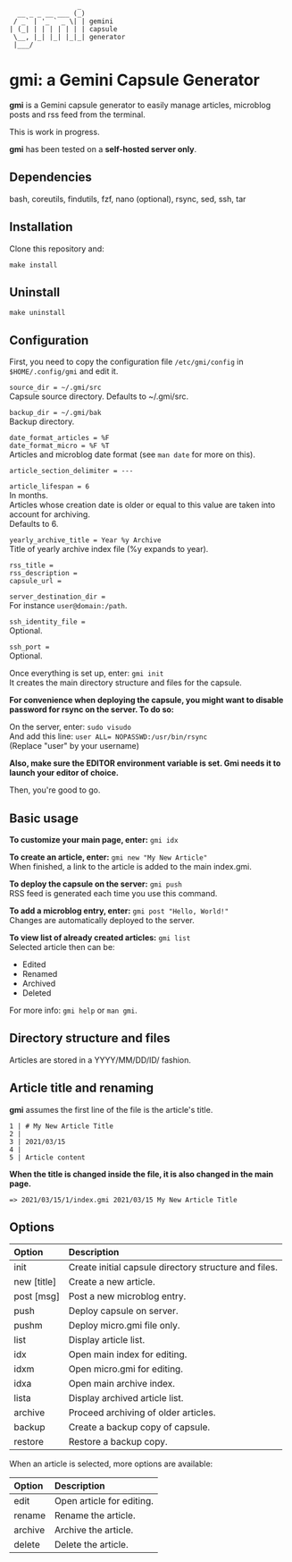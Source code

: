 ```
                 _
  __ _ _ __ ___ (_)
 / _` | '_ ` _ \| | gemini
| (_| | | | | | | | capsule
 \__, |_| |_| |_|_| generator
 |___/
```

# gmi: a Gemini Capsule Generator

**gmi** is a Gemini capsule generator to easily manage articles, microblog posts and rss feed from the terminal.

This is work in progress.

**gmi** has been tested on a **self-hosted server only**.

## Dependencies

bash, coreutils, findutils, fzf, nano (optional), rsync, sed, ssh, tar

## Installation

Clone this repository and:

`make install`

## Uninstall

`make uninstall`

## Configuration

First, you need to copy the configuration file `/etc/gmi/config` in `$HOME/.config/gmi` and edit it.

`source_dir = ~/.gmi/src`  
Capsule source directory. Defaults to ~/.gmi/src.

`backup_dir = ~/.gmi/bak`  
Backup directory.

`date_format_articles = %F`  
`date_format_micro = %F %T`  
Articles and microblog date format (see `man date` for more on this).

`article_section_delimiter = ---`  

`article_lifespan = 6`  
In months.  
Articles whose creation date is older or equal to this value are taken into account for archiving.  
Defaults to 6.

`yearly_archive_title = Year %y Archive`  
Title of yearly archive index file (%y expands to year).

`rss_title =`  
`rss_description =`  
`capsule_url =`

`server_destination_dir =`  
For instance `user@domain:/path`.

`ssh_identity_file =`  
Optional.

`ssh_port =`  
Optional.

Once everything is set up, enter: `gmi init`  
It creates the main directory structure and files for the capsule.

**For convenience when deploying the capsule, you might want to disable password for rsync on the server. To do so:**

On the server, enter: `sudo visudo`  
And add this line: `user ALL= NOPASSWD:/usr/bin/rsync`  
(Replace "user" by your username)

**Also, make sure the EDITOR environment variable is set. Gmi needs it to launch your editor of choice.**

Then, you're good to go.

## Basic usage

**To customize your main page, enter:** `gmi idx`

**To create an article, enter:** `gmi new "My New Article"`  
When finished, a link to the article is added to the main index.gmi.

**To deploy the capsule on the server:** `gmi push`  
RSS feed is generated each time you use this command.

**To add a microblog entry, enter:** `gmi post "Hello, World!"`  
Changes are automatically deployed to the server.

**To view list of already created articles:** `gmi list`  
Selected article then can be:

* Edited
* Renamed
* Archived
* Deleted

For more info: `gmi help` or `man gmi`.

## Directory structure and files

Articles are stored in a YYYY/MM/DD/ID/ fashion.

## Article title and renaming

**gmi** assumes the first line of the file is the article's title.

```
1 | # My New Article Title
2 |
3 | 2021/03/15
4 |
5 | Article content
```

**When the title is changed inside the file, it is also changed in the main page.**

```
=> 2021/03/15/1/index.gmi 2021/03/15 My New Article Title
```

## Options

| Option | Description |
|:-------|:------------|
| init    | Create initial capsule directory structure and files. |
| new [title] | Create a new article. |
| post [msg]  | Post a new microblog entry. |
| push | Deploy capsule on server. |
| pushm | Deploy micro.gmi file only. |
| list | Display article list. |
| idx | Open main index for editing. |
| idxm | Open micro.gmi for editing. |
| idxa | Open main archive index. |
| lista | Display archived article list. |
| archive | Proceed archiving of older articles. |
| backup | Create a backup copy of capsule. |
| restore | Restore a backup copy. |

When an article is selected, more options are available:

| Option | Description |
|:-------|:------------|
| edit    | Open article for editing. |
| rename  | Rename the article. |
| archive | Archive the article. |
| delete  | Delete the article. |

